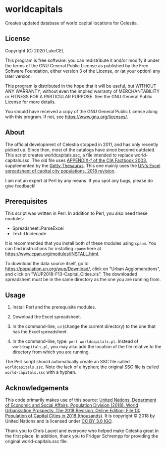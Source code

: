 # worldcapitals
Creates updated database of world capital locations for Celestia.

## License
Copyright (C) 2020  LukeCEL

This program is free software: you can redistribute it and/or modify it under the terms of the GNU General Public License as published by the Free Software Foundation, either version 3 of the License, or (at your option) any later version.

This program is distributed in the hope that it will be useful, but WITHOUT ANY WARRANTY; without even the implied warranty of MERCHANTABILITY or FITNESS FOR A PARTICULAR PURPOSE. See the GNU General Public License for more details.

You should have received a copy of the GNU General Public License along with this program. If not, see <https://www.gnu.org/licenses/>.


## About
The official development of Celestia stopped in 2011, and has only recently picked up. Since then, most of the catalogs have since become outdated. This script creates worldcapitals.ssc, a file intended to replace world-capitals.ssc. The old file uses [APPENDIX-f of the CIA Factbook 2003](https://web.archive.org/web/20030205084318/http://www.odci.gov/cia/publications/factbook/appendix/appendix-f.html), supplemented by the [Getty Thesaurus](http://www.getty.edu/research/conducting_research/vocabularies/tgn/index.html). This one mainly uses the [UN's Excel spreadsheet of capital city populations, 2018 revision](https://population.un.org/wup/Download/).

I am not an expert at Perl by any means. If you spot any bugs, please do give feedback!

## Prerequisites
This script was written in Perl. In addition to Perl, you also need these modules:

* Spreadsheet::ParseExcel
* Text::Unidecode

It is recommended that you install both of these modules using `cpanm`. You can find instructions for installing `cpanm` here at https://www.cpan.org/modules/INSTALL.html.

To download the data source itself, go to https://population.un.org/wup/Download/, click on "Urban Agglomerations", and click on "WUP2018-F13-Capital_Cities.xls". The downloaded spreadsheet must be in the same directory as the one you are running from.

## Usage

1. Install Perl and the prerequisite modules.

2. Download the Excel spreadsheet.

3. In the command-line, `cd` (change the current directory) to the one that has the Excel spreadsheet.

4. In the command-line, type: `perl worldcapitals.pl`. Instead of `worldcapitals.pl`, you may also add the location of the file relative to the directory from which you are running.

The Perl script should automatically create an SSC file called `worldcapitals.ssc`. Note the lack of a hyphen; the original SSC file is called `world-capitals.ssc` with a hyphen.

## Acknowledgements
This code primarily makes use of this source: [United Nations, Department of Economic and Social Affairs, Population Division (2018). World Urbanization Prospects: The 2018 Revision, Online Edition; File 13: Population of Capital Cities in 2018 (thousands)](https://population.un.org/wup/Download/). It is copyright © 2018 by United Nations and is licensed under [CC BY 3.0 IGO](https://creativecommons.org/licenses/by/3.0/igo/).

Thank you to Chris Laurel and everyone who helped make Celestia great in the first place. In addition, thank you to Fridger Schrempp for providing the original world-capitals.ssc file.
